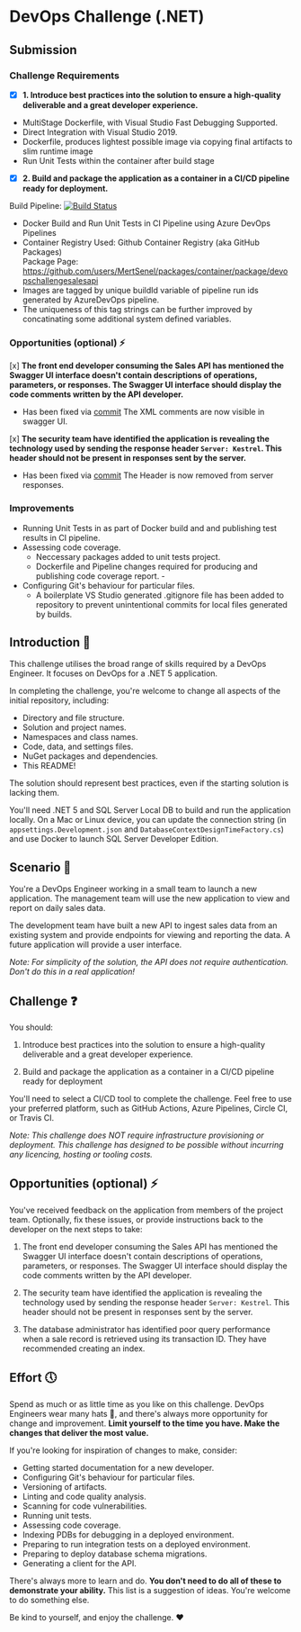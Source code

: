 # DevOps Challenge (.NET)

## Submission

### Challenge Requirements

- [x] **1. Introduce best practices into the solution to ensure a high-quality deliverable and a great developer experience.**
    
- MultiStage Dockerfile, with Visual Studio Fast Debugging Supported. 
- Direct Integration with Visual Studio 2019. 
- Dockerfile, produces lightest possible image via copying final artifacts to slim runtime image
- Run Unit Tests within the container after build stage

- [x] **2. Build and package the application as a container in a CI/CD pipeline ready for deployment.**

Build Pipeline:
[![Build Status](https://dev.azure.com/mertsenel/dotnet-devops-challenge/_apis/build/status/MertSenel.dotnet-devops-challenge?branchName=main)](https://dev.azure.com/mertsenel/dotnet-devops-challenge/_build/latest?definitionId=27&branchName=main)

- Docker Build and Run Unit Tests in CI Pipeline using Azure DevOps Pipelines
- Container Registry Used: Github Container Registry (aka GitHub Packages)  
  Package Page: https://github.com/users/MertSenel/packages/container/package/devopschallengesalesapi  
- Images are tagged by unique buildId variable of pipeline run ids generated by AzureDevOps pipeline. 
- The uniqueness of this tag strings can be further improved by concatinating some additional system defined variables. 

### Opportunities (optional) :zap:

[x] **The front end developer consuming the Sales API has mentioned the Swagger UI interface doesn't contain descriptions of operations, parameters, or responses. The Swagger UI interface should display the code comments written by the API developer.**

 - Has been fixed via [commit](https://github.com/MertSenel/dotnet-devops-challenge/pull/1/commits/8477310186b8e3f57f05170e21cf86663a26a76c)
   The XML comments are now visible in swagger UI. 

[x] **The security team have identified the application is revealing the technology used by sending the response header `Server: Kestrel`. This header should not be present in responses sent by the server.**

- Has been fixed via [commit](https://github.com/MertSenel/dotnet-devops-challenge/commit/d4987fac8e527748acf73701ff19d1c3ccd12030) 
  The Header is now removed from server responses.

### Improvements

- Running Unit Tests in as part of Docker build and and publishing test results in CI pipeline.
- Assessing code coverage. 
  - Neccessary packages added to unit tests project.
  - Dockerfile and Pipeline changes required for producing and publishing code coverage report.  - 
- Configuring Git's behaviour for particular files.
  - A boilerplate VS Studio generated .gitignore file has been added to repository to prevent unintentional commits for local files generated by builds. 


## Introduction :wave:

This challenge utilises the broad range of skills required by a DevOps Engineer. It focuses on DevOps for a .NET 5 application.

In completing the challenge, you're welcome to change all aspects of the initial repository, including:
* Directory and file structure.
* Solution and project names.
* Namespaces and class names.
* Code, data, and settings files.
* NuGet packages and dependencies.
* This README!

The solution should represent best practices, even if the starting solution is lacking them.

You'll need .NET 5 and SQL Server Local DB to build and run the application locally. On a Mac or Linux device, you can update the connection string (in `appsettings.Development.json` and `DatabaseContextDesignTimeFactory.cs`) and use Docker to launch SQL Server Developer Edition.

## Scenario :blue_book:

You're a DevOps Engineer working in a small team to launch a new application. The management team will use the new application to view and report on daily sales data.

The development team have built a new API to ingest sales data from an existing system and provide endpoints for viewing and reporting the data. A future application will provide a user interface.

*Note: For simplicity of the solution, the API does not require authentication. Don't do this in a real application!*

## Challenge :question:

You should:

1. Introduce best practices into the solution to ensure a high-quality deliverable and a great developer experience.

2. Build and package the application as a container in a CI/CD pipeline ready for deployment

You'll need to select a CI/CD tool to complete the challenge. Feel free to use your preferred platform, such as GitHub Actions, Azure Pipelines, Circle CI, or Travis CI.

*Note: This challenge does NOT require infrastructure provisioning or deployment. This challenge has designed to be possible without incurring any licencing, hosting or tooling costs.*

## Opportunities (optional) :zap:

You've received feedback on the application from members of the project team. Optionally, fix these issues, or provide instructions back to the developer on the next steps to take:

1. The front end developer consuming the Sales API has mentioned the Swagger UI interface doesn't contain descriptions of operations, parameters, or responses. The Swagger UI interface should display the code comments written by the API developer.

2. The security team have identified the application is revealing the technology used by sending the response header `Server: Kestrel`. This header should not be present in responses sent by the server.

3. The database administrator has identified poor query performance when a sale record is retrieved using its transaction ID. They have recommended creating an index.

## Effort :clock5:

Spend as much or as little time as you like on this challenge. DevOps Engineers wear many hats :crown:, and there's always more opportunity for change and improvement. **Limit yourself to the time you have. Make the changes that deliver the most value.**

If you're looking for inspiration of changes to make, consider:

* Getting started documentation for a new developer.
* Configuring Git's behaviour for particular files.
* Versioning of artifacts.
* Linting and code quality analysis.
* Scanning for code vulnerabilities.
* Running unit tests.
* Assessing code coverage.
* Indexing PDBs for debugging in a deployed environment.
* Preparing to run integration tests on a deployed environment.
* Preparing to deploy database schema migrations.
* Generating a client for the API.

There's always more to learn and do. **You don't need to do all of these to demonstrate your ability.** This list is a suggestion of ideas. You're welcome to do something else.

Be kind to yourself, and enjoy the challenge. :heart:
